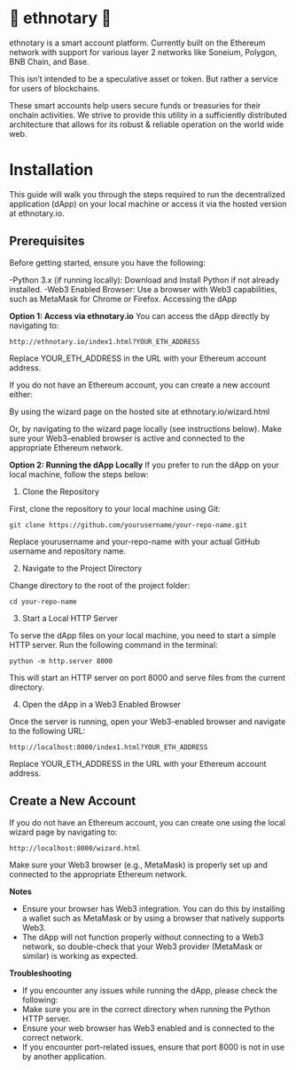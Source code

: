 # 🐘 ethnotary 🐘

ethnotary is a smart account platform. Currently built on the Ethereum network with support for various layer 2 networks like Soneium, Polygon, BNB Chain, and Base. 

This isn’t intended to be a speculative asset or token. But rather a service for users of blockchains.

These smart accounts help users secure funds or treasuries for their onchain activities. We strive to provide this utility in a sufficiently distributed architecture that allows for its robust & reliable operation on the world wide web.



# Installation
This guide will walk you through the steps required to run the decentralized application (dApp) on your local machine or access it via the hosted version at ethnotary.io.

## Prerequisites

Before getting started, ensure you have the following:

-Python 3.x (if running locally): Download and Install Python if not already installed.
-Web3 Enabled Browser: Use a browser with Web3 capabilities, such as MetaMask for Chrome or Firefox.
Accessing the dApp

**Option 1: Access via ethnotary.io**
You can access the dApp directly by navigating to:


```http://ethnotary.io/index1.html?YOUR_ETH_ADDRESS```

Replace YOUR_ETH_ADDRESS in the URL with your Ethereum account address.

If you do not have an Ethereum account, you can create a new account either:

By using the wizard page on the hosted site at ethnotary.io/wizard.html

Or, by navigating to the wizard page locally (see instructions below).
Make sure your Web3-enabled browser is active and connected to the appropriate Ethereum network.

**Option 2: Running the dApp Locally**
If you prefer to run the dApp on your local machine, follow the steps below:

1. Clone the Repository

First, clone the repository to your local machine using Git:


```git clone https://github.com/yourusername/your-repo-name.git```

Replace yourusername and your-repo-name with your actual GitHub username and repository name.

2. Navigate to the Project Directory

Change directory to the root of the project folder:

```cd your-repo-name```

3. Start a Local HTTP Server

To serve the dApp files on your local machine, you need to start a simple HTTP server. Run the following command in the terminal:

```python -m http.server 8000```

This will start an HTTP server on port 8000 and serve files from the current directory.

4. Open the dApp in a Web3 Enabled Browser

Once the server is running, open your Web3-enabled browser and navigate to the following URL:

```http://localhost:8000/index1.html?YOUR_ETH_ADDRESS```

Replace YOUR_ETH_ADDRESS in the URL with your Ethereum account address.


## Create a New Account

If you do not have an Ethereum account, you can create one using the local wizard page by navigating to:


```http://localhost:8000/wizard.html```

Make sure your Web3 browser (e.g., MetaMask) is properly set up and connected to the appropriate Ethereum network.

**Notes**
- Ensure your browser has Web3 integration. You can do this by installing a wallet such as MetaMask or by using a browser that natively supports Web3.
- The dApp will not function properly without connecting to a Web3 network, so double-check that your Web3 provider (MetaMask or similar) is working as expected.

**Troubleshooting**
- If you encounter any issues while running the dApp, please check the following:
- Make sure you are in the correct directory when running the Python HTTP server.
- Ensure your web browser has Web3 enabled and is connected to the correct network.
- If you encounter port-related issues, ensure that port 8000 is not in use by another application.


